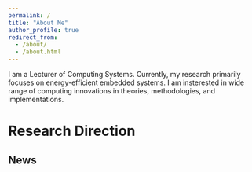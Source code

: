 ```yaml
---
permalink: /
title: "About Me"
author_profile: true
redirect_from: 
  - /about/
  - /about.html
---
```


I am a Lecturer of Computing Systems. Currently, my research primarily focuses on energy-efficient embedded systems. I am insterested in wide range of computing innovations in theories, methodologies, and implementations. 

Research Direction
======


News
------
